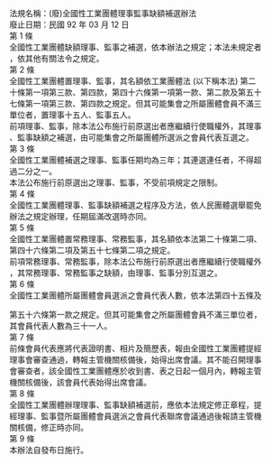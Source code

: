 法規名稱：(廢)全國性工業團體理事監事缺額補選辦法  
廢止日期：民國 92 年 03 月 12 日  
第 1 條  
全國性工業團體缺額理事、監事之補選，依本辦法之規定；本法未規定者  
，依其他有關法令之規定。  
第 2 條  
全國性工業團體置理事、監事，其名額依工業團體法 (以下稱本法) 第二  
十條第一項第三款、第四款，第四十六條第一項第一款、第二款及第五十  
七條第一項第三款、第四款之規定。但其可能集會之所屬團體會員不滿三  
單位者，置理事十五人、監事五人。  
前項理事、監事，除本法公布施行前原選出者應繼續行使職權外，其理事  
、監事缺額之補選，由可能集會之所屬團體所選派之會員代表互選之。  
第 3 條  
全國性工業團體補選之理事、監事任期均為三年；其連選連任者，不得超  
過二分之一。  
本法公布施行前原選出之理事、監事，不受前項規定之限制。  
第 4 條  
全國性工業團體理事、監事缺額補選之程序及方法，依人民團體選舉罷免  
辦法之規定辦理，任期屆滿改選時亦同。  
第 5 條  
全國性工業團體置常務理事、常務監事，其名額依本法第二十條第二項、  
第四十六條第二項及第五十七條第二項之規定。  
前項常務理事、常務監事，除本法公布施行前原選出者應繼續行使職權外  
，其常務理事、常務監事之缺額，由理事、監事分別互選之。  
第 6 條  
全國性工業團體所屬團體會員選派之會員代表人數，依本法第四十五條及  


第五十六條第一款之規定。但其可能集會之所屬團體會員不滿三單位者，  
其會員代表人數為三十一人。  
第 7 條  
前條會員代表應將代表證明書、相片及簡歷表，報由全國性工業團體提經  
理事會審查通過，轉報主管機關核備後，始得出席會議。其不能召開理事  
會審查者，該全國性工業團體應於收到書、表之日起一個月內，轉報主管  
機關核備後，該會員代表始得出席會議。  
第 8 條  
全國性工業團體辦理理事、監事缺額補選前，應依本法規定修正章程，提  
經理事、監事暨所屬團體會員選派之會員代表聯席會議通過後報請主管機  
關核備，修正時亦同。  
第 9 條  
本辦法自發布日施行。  


